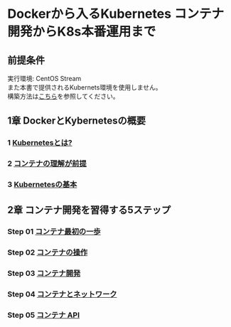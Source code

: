# Dockerから入るKubernetes コンテナ開発からK8s本番運用まで
## 前提条件
実行環境: CentOS Stream  
また本書で提供されるKubernets環境を使用しません。  
構築方法は[こちら](https://github.com/thetaru/memorandum/tree/master/OS/Linux/Ubuntu_Server_20.04/k8s/Install)を参照してください。

## 1章 DockerとKybernetesの概要
### 1 [Kubernetesとは?](https://github.com/thetaru/memorandum/tree/master/Summary/DockerIntoKubernetes/about_kubernetes)
### 2 [コンテナの理解が前提]()
### 3 [Kubernetesの基本]()
## 2章 コンテナ開発を習得する5ステップ
### Step 01 [コンテナ最初の一歩]()
### Step 02 [コンテナの操作]()
### Step 03 [コンテナ開発]()
### Step 04 [コンテナとネットワーク]()
### Step 05 [コンテナ API]()
